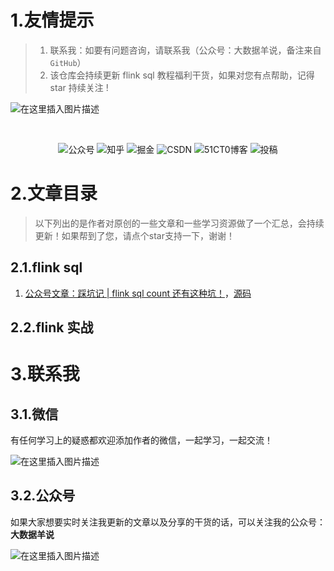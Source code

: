 # 1.友情提示

> 1. 联系我：如要有问题咨询，请联系我（公众号：大数据羊说，备注来自`GitHub`）
> 2. 该仓库会持续更新 flink sql 教程福利干货，如果对您有点帮助，记得 star 持续关注 !

![在这里插入图片描述](https://raw.githubusercontent.com/yangyichao-mango/yangyichao-mango.github.io/master/1631459281928.png)

<br>
<p align="center">
    <a href="#32公众号" style="text-decoration:none;">
        <img src="https://img.shields.io/badge/WeChat-%E5%85%AC%E4%BC%97%E5%8F%B7-green" alt="公众号" />
    </a>
    <a href="https://www.zhihu.com/people/onemango" target="_blank" style="text-decoration:none;">
        <img src="https://img.shields.io/badge/zhihu-%E7%9F%A5%E4%B9%8E-blue" alt="知乎" />
    </a>
    <a href="https://juejin.cn/user/562562548382926" target="_blank" style="text-decoration:none;">
        <img src="https://img.shields.io/badge/juejin-%E6%8E%98%E9%87%91-blue" alt="掘金" />
    </a>
    <a href="https://blog.csdn.net/qq_34608620?spm=1001.2014.3001.5343&type=blog" target="_blank" style="text-decoration:none;">
        <img src="https://img.shields.io/badge/csdn-CSDN-red" alt="CSDN" />
    </a>
    <a href="https://home.51cto.com/space?uid=15322900" target="_blank" style="text-decoration:none;">
        <img src="https://img.shields.io/badge/51cto-51CT0%E5%8D%9A%E5%AE%A2-orange" alt="51CT0博客" />
    <img src="https://img.shields.io/github/stars/yangyichao-mango/flink-study" alt="投稿">           
</p>

# 2.文章目录

> 以下列出的是作者对原创的一些文章和一些学习资源做了一个汇总，会持续更新！如果帮到了您，请点个star支持一下，谢谢！

## 2.1.flink sql

1. [公众号文章：踩坑记 | flink sql count 还有这种坑！](https://mp.weixin.qq.com/s/5XDkmuEIfHB_WsMHPeinkw)，[源码](https://github.com/yangyichao-mango/flink-study/tree/main/flink-examples-1.13/src/main/java/flink/examples/sql/_01/countdistincterror)

## 2.2.flink 实战

# 3.联系我

## 3.1.微信

有任何学习上的疑惑都欢迎添加作者的微信，一起学习，一起交流！

![在这里插入图片描述](https://raw.githubusercontent.com/yangyichao-mango/yangyichao-mango.github.io/master/1.png)

## 3.2.公众号

如果大家想要实时关注我更新的文章以及分享的干货的话，可以关注我的公众号：**大数据羊说**

![在这里插入图片描述](https://raw.githubusercontent.com/yangyichao-mango/yangyichao-mango.github.io/master/2.png)
